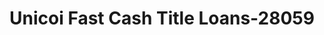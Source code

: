 ---
f_zip-code: 37692
f_state-code: TN
title: Unicoi Fast Cash Title Loans-28059
f_phone: 423-743-5158
f_city-only: Unicoi
f_address: 3600 Unicoi Drive Unicoi
f_location-unique-id: '28059'
slug: unicoi-fast-cash-title-loans-28059
updated-on: '2024-05-30T13:46:58.046Z'
created-on: '2024-05-30T13:36:59.803Z'
published-on: '2024-05-30T13:54:32.469Z'
f_city-state: cms/city/unicoi-tn.md
f_company: cms/company/unicoi-fast-cash-title-loans.md
f_state: cms/state/tennessee.md
layout: '[payday-loan].html'
tags: payday-loan
---